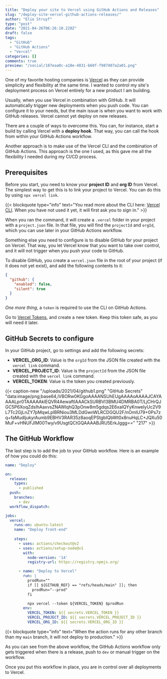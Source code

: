 ```yaml
---
title: "Deploy your site to Vercel using GitHub Actions and Releases"
slug: "/deploy-site-vercel-github-actions-releases/"
author: "Elio Struyf"
type: "post"
date: "2021-04-26T06:26:10.220Z"
draft: false
tags:
  - "GitHub"
  - "GitHub Actions"
  - "Vercel"
categories: []
comments: true
preview: "/social/187eaa0c-a18e-4831-b60f-f987407a2a01.png"
---
```


One of my favorite hosting companies is [Vercel](https://vercel.com/) as they can provide simplicity and flexibility at the same time. I wanted to control my site's deployment process on Vercel entirely for a new product I am building.

Usually, when you use Vercel in combination with GitHub. It will automatically trigger new deployments when you push code. You can configure it to your needs, but the main issue is when you want to work with GitHub releases. Vercel cannot yet deploy on new releases. 

There are a couple of ways to overcome this. You can, for instance, start a build by calling Vercel with a **deploy hook**. That way, you can call the hook from within your GitHub Actions workflow.

Another approach is to make use of the Vercel CLI and the combination of GitHub Actions. This approach is the one I used, as this gave me all the flexibility I needed during my CI/CD process.

## Prerequisites

Before you start, you need to know your **project ID** and **org ID** from Vercel. The simplest way to get this is to link your project to Vercel. You can do this by using `npx vercel link`.

{{< blockquote type="info" text="You read more about the CLI here: [Vercel CLI](https://vercel.com/docs/cli). When you have not used it yet, it will first ask you to sign in." >}}

When you ran the command, it will create a `.vercel` folder in your project with a `project.json` file. In that file, you will find the `projectId` and `orgId`, which you can use later in your GitHub Actions workflow.

Something else you need to configure is to disable GitHub for your project on Vercel. That way, you let Vercel know that you want to take over control, and it will not trigger when you push your code to GitHub. 

To disable GitHub, you create a `vercel.json` file in the root of your project (if it does not yet exist), and add the following contents to it:

```json
{
  "github": {
    "enabled": false,
    "silent": true
  }
}
```

*One more thing*, a `token` is required to use the CLI on GitHub Actions. 

Go to [Vercel Tokens](https://vercel.com/account/tokens), and create a new token. Keep this token safe, as you will need it later.

## GitHub Secrets to configure

In your GitHub project, go to settings and add the following secrets:

- **VERCEL_ORG_ID**: Value is the `orgId` from the JSON file created with the `vercel link` command.
- **VERCEL_PROJECT_ID**: Value is the `projectId` from the JSON file created with the `vercel link` command.
- **VERCEL_TOKEN**: Value is the token you created previously.

{{< caption-new "/uploads/2021/04/github1.png" "GitHub Secrets"  "data:image/png;base64,iVBORw0KGgoAAAANSUhEUgAAAAoAAAAJCAYAAAALpr0TAAAAAklEQVR4AewaftIAAACkSURBVI3BMU4DMRBA0T/LjCHrQJGC5P6XoqZdsIhAaxvsZNAWlqhQ3pOnw8m5gdqs2E6xaIQYyKnweIyUc2V9L7Tc2GjLnZY7pMqwLplBRNiou3MLDdGwnWLRCDGQU2F/nOmlU79+0Ps7zq+faMudljukyrAumb9EBHV3RAR35z8aoqEPStgbIQbWt0x8nuHqLC+JQXu50MuF+vHNUFJlM00Twy/v9UsgtQCtGQAAAABJRU5ErkJggg==" "217" >}}

## The GitHub Workflow

The last step is to add the job to your GitHub workflow. Here is an example of how you could do this:

```yaml
name: "Deploy"

on:
  release:
    types:
      - published
  push:
    branches:
      - dev
  workflow_dispatch:

jobs:
  vercel: 
    runs-on: ubuntu-latest
    name: "Deploy front-end"
    
    steps:
      - uses: actions/checkout@v2
      - uses: actions/setup-node@v1
        with:
          node-version: '14'
          registry-url: https://registry.npmjs.org/

      - name: "Deploy to Vercel"
        run: |
          prodRun=""
          if [[ ${GITHUB_REF} == "refs/heads/main" ]]; then
            prodRun="--prod"
          fi

          npx vercel --token ${VERCEL_TOKEN} $prodRun
        env:
          VERCEL_TOKEN: ${{ secrets.VERCEL_TOKEN }}
          VERCEL_PROJECT_ID: ${{ secrets.VERCEL_PROJECT_ID }}
          VERCEL_ORG_ID: ${{ secrets.VERCEL_ORG_ID }}
```

{{< blockquote type="info" text="When the action runs for any other branch than my `main` branch, it will not deploy to production." >}}

As you can see from the above workflow, the GitHub Actions workflow only gets triggered when there is a release, push to `dev` or manual trigger on the workflow.

Once you put this workflow in place, you are in control over all deployments to Vercel. 